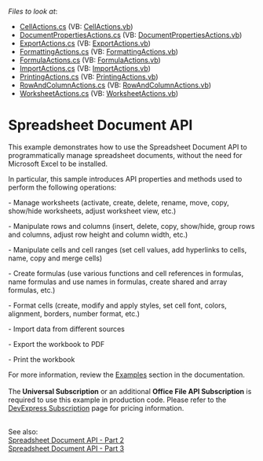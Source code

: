 <!-- default file list -->
*Files to look at*:

* [CellActions.cs](./CS/SpreadsheetExamples/SpreadsheetActions/CellActions.cs) (VB: [CellActions.vb](./VB/SpreadsheetExamples/SpreadsheetActions/CellActions.vb))
* [DocumentPropertiesActions.cs](./CS/SpreadsheetExamples/SpreadsheetActions/DocumentPropertiesActions.cs) (VB: [DocumentPropertiesActions.vb](./VB/SpreadsheetExamples/SpreadsheetActions/DocumentPropertiesActions.vb))
* [ExportActions.cs](./CS/SpreadsheetExamples/SpreadsheetActions/ExportActions.cs) (VB: [ExportActions.vb](./VB/SpreadsheetExamples/SpreadsheetActions/ExportActions.vb))
* [FormattingActions.cs](./CS/SpreadsheetExamples/SpreadsheetActions/FormattingActions.cs) (VB: [FormattingActions.vb](./VB/SpreadsheetExamples/SpreadsheetActions/FormattingActions.vb))
* [FormulaActions.cs](./CS/SpreadsheetExamples/SpreadsheetActions/FormulaActions.cs) (VB: [FormulaActions.vb](./VB/SpreadsheetExamples/SpreadsheetActions/FormulaActions.vb))
* [ImportActions.cs](./CS/SpreadsheetExamples/SpreadsheetActions/ImportActions.cs) (VB: [ImportActions.vb](./VB/SpreadsheetExamples/SpreadsheetActions/ImportActions.vb))
* [PrintingActions.cs](./CS/SpreadsheetExamples/SpreadsheetActions/PrintingActions.cs) (VB: [PrintingActions.vb](./VB/SpreadsheetExamples/SpreadsheetActions/PrintingActions.vb))
* [RowAndColumnActions.cs](./CS/SpreadsheetExamples/SpreadsheetActions/RowAndColumnActions.cs) (VB: [RowAndColumnActions.vb](./VB/SpreadsheetExamples/SpreadsheetActions/RowAndColumnActions.vb))
* [WorksheetActions.cs](./CS/SpreadsheetExamples/SpreadsheetActions/WorksheetActions.cs) (VB: [WorksheetActions.vb](./VB/SpreadsheetExamples/SpreadsheetActions/WorksheetActions.vb))
<!-- default file list end -->
# Spreadsheet Document API


<p>This example demonstrates how to use the Spreadsheet Document API to programmatically manage spreadsheet documents, without the need for Microsoft Excel to be installed.</p>
<p>In particular, this sample introduces API properties and methods used to perform the following operations:</p>
<p>- Manage worksheets (activate, create, delete, rename, move, copy, show/hide worksheets, adjust worksheet view, etc.)</p>
<p>- Manipulate rows and columns (insert, delete, copy, show/hide, group rows and columns, adjust row height and column width, etc.)</p>
<p>- Manipulate cells and cell ranges (set cell values, add hyperlinks to cells, name, copy and merge cells)</p>
<p>- Create formulas (use various functions and cell references in formulas, name formulas and use names in formulas, create shared and array formulas, etc.)</p>
<p>- Format cells (create, modify and apply styles, set cell font, colors, alignment, borders, number format, etc.)</p>
<p>- Import data from different sources</p>
<p>- Export the workbook to PDF</p>
<p>- Print the workbook</p>
<p>For more information, review the <a href="https://documentation.devexpress.com/OfficeFileAPI/12074/Spreadsheet-Document-API/Examples"><u>Examples</u></a> section in the documentation.<br><br>The<strong> Universal Subscription</strong> or an additional <strong>Office File API Subscription</strong> is required to use this example in production code. Please refer to the <a href="https://www.devexpress.com/Buy/NET/">DevExpress Subscription</a> page for pricing information.</p>

<br/>
See also:
<br/>
<a href="https://github.com/DevExpress-Examples/spreadsheet-document-api-examples-part-2-t217615">Spreadsheet Document API - Part 2</a>
<br/>
<a href="https://github.com/DevExpress-Examples/spreadsheet-document-api-part-3">Spreadsheet Document API - Part 3</a>

